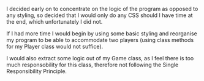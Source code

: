 I decided early on to concentrate on the logic of the program as opposed to any styling, so decided that I
would only do any CSS should I have time at the end, which unfortunately I did not.

If I had more time I would begin by using some basic styling and reorganise my program to be able to accommodate
two players (using class methods for my Player class would not suffice).

I would also extract some logic out of my Game class, as I feel there is too much responsobility for this class,
therefore not following the Single Responsibility Principle.

